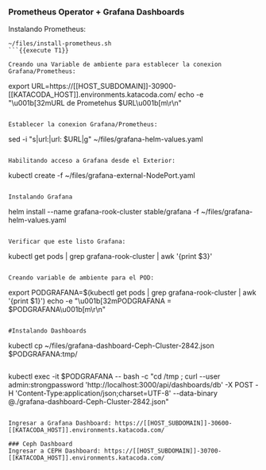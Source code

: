 ### Prometheus Operator + Grafana Dashboards
Instalando Prometheus:
```
~/files/install-prometheus.sh
```{{execute T1}}

Creando una Variable de ambiente para establecer la conexion Grafana/Prometheus:
```
export URL=https://[[HOST_SUBDOMAIN]]-30900-[[KATACODA_HOST]].environments.katacoda.com/
echo -e "\u001b[32mURL de Prometehus $URL\u001b[m\r\n"
```{{execute T1}}

Establecer la conexion Grafana/Prometheus:
```
sed -i "s|url:|url: $URL|g" ~/files/grafana-helm-values.yaml
```{{execute T1}}

Habilitando acceso a Grafana desde el Exterior:
```
kubectl create -f ~/files/grafana-external-NodePort.yaml
```{{execute T1}}

Instalando Grafana
```
helm install --name grafana-rook-cluster stable/grafana -f ~/files/grafana-helm-values.yaml
```{{execute T1}}

Verificar que este listo Grafana:
```
kubectl get pods | grep grafana-rook-cluster | awk '{print $3}'
```{{execute T1}}

Creando variable de ambiente para el POD:
```
export PODGRAFANA=$(kubectl get pods | grep grafana-rook-cluster | awk '{print $1}')
echo -e "\u001b[32mPODGRAFANA = $PODGRAFANA\u001b[m\r\n"
```{{execute T1}}

#Instalando Dashboards
```
kubectl cp ~/files/grafana-dashboard-Ceph-Cluster-2842.json $PODGRAFANA:tmp/
```{{execute T1}}

```
kubectl exec -it $PODGRAFANA -- bash -c "cd /tmp ; curl --user admin:strongpassword 'http://localhost:3000/api/dashboards/db' -X POST -H 'Content-Type:application/json;charset=UTF-8' --data-binary @./grafana-dashboard-Ceph-Cluster-2842.json"
```{{execute T1}}

Ingresar a Grafana Dashboard: https://[[HOST_SUBDOMAIN]]-30600-[[KATACODA_HOST]].environments.katacoda.com/

### Ceph Dashboard
Ingresar a CEPH Dashboard: https://[[HOST_SUBDOMAIN]]-30700-[[KATACODA_HOST]].environments.katacoda.com/
